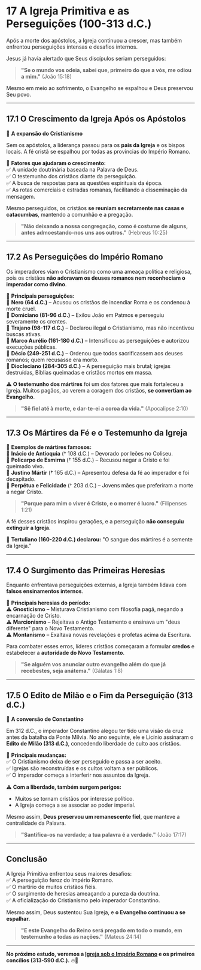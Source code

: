 # **17 A Igreja Primitiva e as Perseguições (100-313 d.C.)**  

Após a morte dos apóstolos, a Igreja continuou a crescer, mas também enfrentou perseguições intensas e desafios internos.  

Jesus já havia alertado que Seus discípulos seriam perseguidos:  

> **"Se o mundo vos odeia, sabei que, primeiro do que a vós, me odiou a mim."** (João 15:18)  

Mesmo em meio ao sofrimento, o Evangelho se espalhou e Deus preservou Seu povo.  

---

## **17.1 O Crescimento da Igreja Após os Apóstolos**  

📜 **A expansão do Cristianismo**  

Sem os apóstolos, a liderança passou para os **pais da Igreja** e os bispos locais. A fé cristã se espalhou por todas as províncias do Império Romano.  

📌 **Fatores que ajudaram o crescimento:**  
✅ A unidade doutrinária baseada na Palavra de Deus.  
✅ O testemunho dos cristãos diante da perseguição.  
✅ A busca de respostas para as questões espirituais da época.  
✅ As rotas comerciais e estradas romanas, facilitando a disseminação da mensagem.  

Mesmo perseguidos, os cristãos **se reuniam secretamente nas casas e catacumbas**, mantendo a comunhão e a pregação.  

> **"Não deixando a nossa congregação, como é costume de alguns, antes admoestando-nos uns aos outros."** (Hebreus 10:25)  

---

## **17.2 As Perseguições do Império Romano**  

Os imperadores viam o Cristianismo como uma ameaça política e religiosa, pois os cristãos **não adoravam os deuses romanos nem reconheciam o imperador como divino**.  

📜 **Principais perseguições:**  
🔹 **Nero (64 d.C.)** – Acusou os cristãos de incendiar Roma e os condenou à morte cruel.  
🔹 **Domiciano (81-96 d.C.)** – Exilou João em Patmos e perseguiu severamente os crentes.  
🔹 **Trajano (98-117 d.C.)** – Declarou ilegal o Cristianismo, mas não incentivou buscas ativas.  
🔹 **Marco Aurélio (161-180 d.C.)** – Intensificou as perseguições e autorizou execuções públicas.  
🔹 **Décio (249-251 d.C.)** – Ordenou que todos sacrificassem aos deuses romanos; quem recusasse era morto.  
🔹 **Diocleciano (284-305 d.C.)** – A perseguição mais brutal; igrejas destruídas, Bíblias queimadas e cristãos mortos em massa.  

⚠️ **O testemunho dos mártires** foi um dos fatores que mais fortaleceu a Igreja. Muitos pagãos, ao verem a coragem dos cristãos, **se convertiam ao Evangelho**.  

> **"Sê fiel até à morte, e dar-te-ei a coroa da vida."** (Apocalipse 2:10)  

---

## **17.3 Os Mártires da Fé e o Testemunho da Igreja**  

📜 **Exemplos de mártires famosos:**  
🔹 **Inácio de Antioquia** († 108 d.C.) – Devorado por leões no Coliseu.  
🔹 **Policarpo de Esmirna** († 155 d.C.) – Recusou negar a Cristo e foi queimado vivo.  
🔹 **Justino Mártir** († 165 d.C.) – Apresentou defesa da fé ao imperador e foi decapitado.  
🔹 **Perpétua e Felicidade** († 203 d.C.) – Jovens mães que preferiram a morte a negar Cristo.  

> **"Porque para mim o viver é Cristo, e o morrer é lucro."** (Filipenses 1:21)  

A fé desses cristãos inspirou gerações, e a perseguição **não conseguiu extinguir a Igreja**.  

🔹 **Tertuliano (160-220 d.C.) declarou:** "O sangue dos mártires é a semente da Igreja."  

---

## **17.4 O Surgimento das Primeiras Heresias**  

Enquanto enfrentava perseguições externas, a Igreja também lidava com **falsos ensinamentos internos**.  

📜 **Principais heresias do período:**  
⚠️ **Gnosticismo** – Misturava Cristianismo com filosofia pagã, negando a encarnação de Cristo.  
⚠️ **Marcionismo** – Rejeitava o Antigo Testamento e ensinava um "deus diferente" para o Novo Testamento.  
⚠️ **Montanismo** – Exaltava novas revelações e profetas acima da Escritura.  

Para combater esses erros, líderes cristãos começaram a formular **credos** e estabelecer a **autoridade do Novo Testamento**.  

> **"Se alguém vos anunciar outro evangelho além do que já recebestes, seja anátema."** (Gálatas 1:8)  

---

## **17.5 O Edito de Milão e o Fim da Perseguição (313 d.C.)**  

📜 **A conversão de Constantino**  

Em 312 d.C., o imperador Constantino alegou ter tido uma visão da cruz antes da batalha da Ponte Mílvia. No ano seguinte, ele e Licínio assinaram o **Edito de Milão (313 d.C.)**, concedendo liberdade de culto aos cristãos.  

📌 **Principais mudanças:**  
✅ O Cristianismo deixa de ser perseguido e passa a ser aceito.  
✅ Igrejas são reconstruídas e os cultos voltam a ser públicos.  
✅ O imperador começa a interferir nos assuntos da Igreja.  

⚠️ **Com a liberdade, também surgem perigos:**  
- Muitos se tornam cristãos por interesse político.  
- A Igreja começa a se associar ao poder imperial.  

Mesmo assim, **Deus preservou um remanescente fiel**, que manteve a centralidade da Palavra.  

> **"Santifica-os na verdade; a tua palavra é a verdade."** (João 17:17)  

---

## **Conclusão**  

A Igreja Primitiva enfrentou seus maiores desafios:  
✅ A perseguição feroz do Império Romano.  
✅ O martírio de muitos cristãos fiéis.  
✅ O surgimento de heresias ameaçando a pureza da doutrina.  
✅ A oficialização do Cristianismo pelo imperador Constantino.  

Mesmo assim, Deus sustentou Sua Igreja, e **o Evangelho continuou a se espalhar**.  

> **"E este Evangelho do Reino será pregado em todo o mundo, em testemunho a todas as nações."** (Mateus 24:14)  

---

**No próximo estudo, veremos a [Igreja sob o Império Romano](imperio-romano-e-a-igreja.md) e os primeiros concílios (313-590 d.C.).** 🔥📖  
